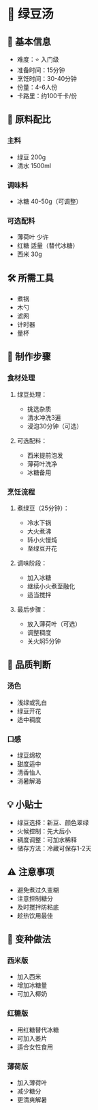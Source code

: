 # 🌱 绿豆汤

## 📝 基本信息
- 难度：⭐ 入门级
- 准备时间：15分钟
- 烹饪时间：30-40分钟
- 份量：4-6人份
- 卡路里：约100千卡/份

## 🧂 原料配比
### 主料
- 绿豆 200g
- 清水 1500ml

### 调味料
- 冰糖 40-50g（可调整）

### 可选配料
- 薄荷叶 少许
- 红糖 适量（替代冰糖）
- 西米 30g

## 🛠️ 所需工具
- 煮锅
- 木勺
- 滤网
- 计时器
- 量杯

## 📝 制作步骤

### 食材处理
1. 绿豆处理：
   - 挑选杂质
   - 清水冲洗3遍
   - 浸泡30分钟（可选）

2. 可选配料：
   - 西米提前泡发
   - 薄荷叶洗净
   - 冰糖备用

### 烹饪流程
1. 煮绿豆（25分钟）：
   - 冷水下锅
   - 大火煮沸
   - 转小火慢炖
   - 至绿豆开花

2. 调味阶段：
   - 加入冰糖
   - 继续小火煮至融化
   - 适当搅拌

3. 最后步骤：
   - 放入薄荷叶（可选）
   - 调整稠度
   - 关火焖5分钟

## 🎯 品质判断

### 汤色
- 浅绿或乳白
- 绿豆开花
- 适中稠度

### 口感
- 绿豆绵软
- 甜度适中
- 清香怡人
- 消暑解渴

## 💡 小贴士
- 绿豆选择：新豆、颜色翠绿
- 火候控制：先大后小
- 稠度调整：可加水稀释
- 储存方法：冷藏可保存1-2天

## ⚠️ 注意事项
- 避免煮过久变糊
- 注意控制糖分
- 及时搅拌防粘底
- 趁热饮用最佳

## 🔄 变种做法

### 西米版
- 加入西米
- 增加冰糖量
- 可加入椰奶

### 红糖版
- 用红糖替代冰糖
- 可加入姜片
- 适合女性食用

### 薄荷版
- 加入薄荷叶
- 减少糖分
- 更清爽解暑